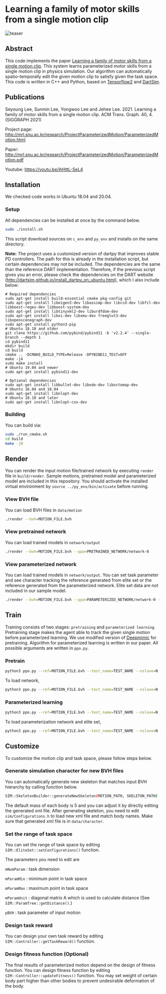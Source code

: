 # Learning a family of motor skills from a single motion clip
![teaser](./image.png)

## Abstract

This code implements the paper [Learning a family of motor skills from a single motion clip](http://mrl.snu.ac.kr/research/ProjectParameterizedMotion/ParameterizedMotion.html). 
This system learns parameterized motor skills from a single motion clip in physics simulation. 
Our algorithm can automatically spatio-temporally edit the given motion clip to satisfy given the task space.
This code is written in C++ and Python, based on [Tensorflow2](https://github.com/tensorflow/tensorflow) and [DartSim](https://github.com/dartsim/dart). 

## Publications

Seyoung Lee, Sunmin Lee, Yongwoo Lee and Jehee Lee. 2021. Learning a family of motor skills from a single motion clip. ACM Trans. Graph. 40, 4. (SIGGRAPH 2021)

Project page: http://mrl.snu.ac.kr/research/ProjectParameterizedMotion/ParameterizedMotion.html

Paper: http://mrl.snu.ac.kr/research/ProjectParameterizedMotion/ParameterizedMotion.pdf

Youtube: https://youtu.be/ihHttL-SeL4

## Installation
We checked code works in Ubuntu 18.04 and 20.04.

### Setup

All dependencies can be installed at once by the command below.
```bash
sudo ./install.sh
```
This script download sources on ``c_env`` and ``py_env`` and installs on the same directory.

**Note:** The project uses a customized version of dartpy that improves stable PD controllers. The path for this is already in the installation script, but certain dependencies may not be included. The dependencies are the same than the reference DART implementation. Therefore, if the previous script gives you an error, please check the dependencies on the DART website (http://dartsim.github.io/install_dartpy_on_ubuntu.html), which I also include below:

```
# Required dependencies
sudo apt-get install build-essential cmake pkg-config git
sudo apt-get install libeigen3-dev libassimp-dev libccd-dev libfcl-dev libboost-regex-dev libboost-system-dev
sudo apt-get install libtinyxml2-dev liburdfdom-dev
sudo apt-get install libxi-dev libxmu-dev freeglut3-dev libopenscenegraph-dev
sudo apt-get install python3-pip
# Ubuntu 18.10 and older
git clone https://github.com/pybind/pybind11 -b 'v2.2.4' --single-branch --depth 1
cd pybind11
mkdir build
cd build
cmake .. -DCMAKE_BUILD_TYPE=Release -DPYBIND11_TEST=OFF
make -j4
sudo make install
# Ubuntu 19.04 and newer
sudo apt-get install pybind11-dev

# Optional dependencies
sudo apt-get install libbullet-dev libode-dev liboctomap-dev
# Ubuntu 16.04 and 18.04
sudo apt-get install libnlopt-dev
# Ubuntu 18.10 and later
sudo apt-get install libnlopt-cxx-dev
```









### Building
You can build via:
```bash
sudo ./run_cmake.sh
cd build
make -jN
```

##  Render
You can render the input motion file/trained network by executing ``render`` file in ``build/render``. 
Sample motions, pretrained model and parameterized model are included in this repository.
You should activate the installed virtual environment by ``source ../py_env/bin/activate`` before running.

### View BVH file
You can load BVH files in ``data/motion``
```bash
./render --bvh=MOTION_FILE.bvh
```

### View pretrained network
You can load trained models in ``network/output``

```bash
./render --bvh=MOTION_FILE.bvh --ppo=PRETRAINED_NETWORK/network-0
```

### View parameterized network
You can load trained models in ``network/output``. You can set task parameter and see character tracking the reference generated from elite set or the reference generated from the parameterized network. Elite set data are not included in our sample model.
```bash
./render --bvh=MOTION_FILE.bvh --ppo=PARAMETERIZED_NETWORK/network-0 --parametric
```

## Train

Training consists of two stages: ``pretraining`` and ``parameterized learning``. 
Pretraining stage makes the agent able to track the given single motion before parameterized learning. 
We use modified version of [Deepmimic](https://github.com/xbpeng/DeepMimic) for pretraining.
Algorithm for parameterized learning is written in our paper.
All possible arguments are written in ``ppo.py``.

### Pretrain
```bash
python3 ppo.py --ref=MOTION_FILE.bvh --test_name=TEST_NAME --nslave=N
```
To load network,
```bash
python3 ppo.py --ref=MOTION_FILE.bvh --test_name=TEST_NAME --nslave=N --pretrain=network-0
```

### Parameterized learning
```bash
python3 ppo.py --ref=MOTION_FILE.bvh --test_name=TEST_NAME --nslave=N --pretrain=network-0 --parametric
```
To load parameterization network and elite set,
```bash
python3 ppo.py --ref=MOTION_FILE.bvh --test_name=TEST_NAME --nslave=N --pretrain=network-0 --parametric --load-param
```

## Customize
To customize the motion clip and task space, please follow steps below.

### Generate simulation character for new BVH files
You can automatically generate new skeleton that matches input BVH hierarchy by calling function below.
```bash
SIM::SkeletonBuilder::generateNewSkeleton(MOTION_PATH, SKELETON_PATH)
```
The default mass of each body is 5 and you can adjust it by directly editing the generated xml file.
After generating skeleton, you need to edit ``sim/Configurations.h`` to load new xml file and match body names. 
Make sure that generated xml file is in ``data/character``.

### Set the range of task space
You can set the range of task space by editing ``SIM::EliteSet::setConfigurations()`` function.

The parameters you need to edit are

``mNumParam`` : task dimension

``mParamMin`` : minimum point in task space

``mParamMax`` : maximum point in task space

``mParamUnit`` : diagonal matrix A which is used to calculate distance (See ``SIM::ParamTree::getDistance()``.)

``pBVH`` : task parameter of input motion

### Design task reward
You can design your own task reward by editing ``SIM::Controller::getTaskReward()`` function.

### Design fitness function (Optional)
The final results of parameterized motion depend on the design of fitness function. You can design fitness function by editing ``SIM::Controller::updateFitness()`` function. You may set weight of certain body part higher than other bodies to prevent undesirable deformation of the body.
